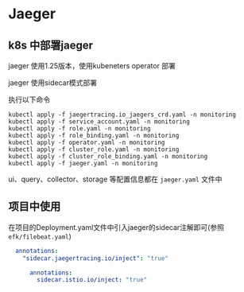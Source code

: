 #  Jaeger
## k8s 中部署jaeger
jaeger 使用1.25版本，使用kubeneters operator 部署

jaeger 使用sidecar模式部署

执行以下命令

```kubectl
kubectl apply -f jaegertracing.io_jaegers_crd.yaml -n monitoring
kubectl apply -f service_account.yaml -n monitoring
kubectl apply -f role.yaml -n monitoring
kubectl apply -f role_binding.yaml -n monitoring
kubectl apply -f operator.yaml -n monitoring
kubectl apply -f cluster_role.yaml -n monitoring
kubectl apply -f cluster_role_binding.yaml -n monitoring
kubectl apply -f jaeger.yaml -n monitoring
```

ui、query、collector、storage 等配置信息都在 `jaeger.yaml` 文件中

## 项目中使用

在项目的Deployment.yaml文件中引入jaeger的sidecar注解即可(参照`efk/filebeat.yaml`)

```yaml
  annotations:
    "sidecar.jaegertracing.io/inject": "true"

      annotations:
        sidecar.istio.io/inject: "true"
```
 